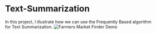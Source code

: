 # Text-Summarization
In this project, I illustrate how we can use the Frequently Based algorithm for Text Summarization.
![Farmers Market Finder Demo](emo.gif)

